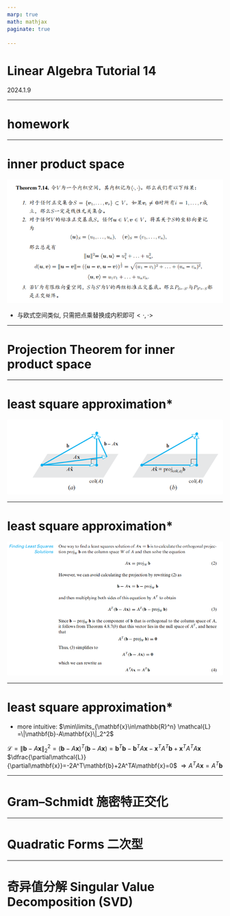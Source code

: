 ```yaml
---
marp: true
math: mathjax
paginate: true

---
```


# Linear Algebra Tutorial 14
2024.1.9

---

# homework


---

# inner product space
![](./img/inner.png)
- 与欧式空间类似, 只需把点乘替换成内积即可$<\cdot,\cdot>$

---

# Projection Theorem for inner product space

---

# least square approximation*
![](./img/LS1.png)

---
# least square approximation*
![](./img/LS2.png)

---
# least square approximation*
- more intuitive:
$\min\limits_{\mathbf{x}\in\mathbb{R}^n} \mathcal{L} =\|\mathbf{b}-A\mathbf{x}\|_2^2$

$\mathcal{L} =\|\mathbf{b}-A\mathbf{x}\|_2^2=(\mathbf{b}-A\mathbf{x})^T(\mathbf{b}-A\mathbf{x})=\mathbf{b}^T\mathbf{b}-\mathbf{b}^TA\mathbf{x}-\mathbf{x}^TA^T\mathbf{b}+\mathbf{x}^TA^TA\mathbf{x}$
$\dfrac{\partial\mathcal{L}}{\partial\mathbf{x}}=-2A^T\mathbf{b}+2A^TA\mathbf{x}=0$
$\Rightarrow A^TA\mathbf{x}=A^T\mathbf{b}$

---

# Gram–Schmidt 施密特正交化


---

# Quadratic Forms 二次型


---

# 奇异值分解 Singular Value Decomposition (SVD)